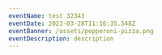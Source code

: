```yaml
---
eventName: test 32343
eventDate: 2023-03-28T11:16:35.548Z
eventBanner: /assets/pepperoni-pizza.png
eventDescription: description
---
```

